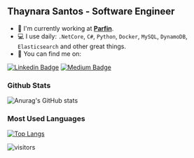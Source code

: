 ## Thaynara Santos - Software Engineer

- 🏦 I'm currently working at <a href="https://www.parfin.io/">**Parfin**</a>.
- 💻 I use daily: `.NetCore`, `C#`, `Python`, `Docker`, `MySQL`, `DynamoDB`, `Elasticsearch` and other great things.
- 🔎 You can find me on: 

[![Linkedin Badge](https://img.shields.io/badge/LinkedIn-%230077B5.svg?&style=flat-square&logo=linkedin&logoColor=30C7EB&color=071A2C&link=https://www.linkedin.com/in/thaynarasantos/?locale=en_US)](https://www.linkedin.com/in/thaynarasantos/?locale=en_US)
[![Medium Badge](https://img.shields.io/badge/Medium-%2312100E.svg?&style=flat-square&logo=medium&logoColor=30C7EB&color=071A2C&link=https://medium.com/@thaynaracsantos)](https://medium.com/@thaynaracsantos)

### Github Stats
![Anurag's GitHub stats](https://github-readme-stats.vercel.app/api?username=thaynaracsantos&count_private=true&show_icons=true&hide_title=true&theme=react)  

### Most Used Languages
[![Top Langs](https://github-readme-stats.vercel.app/api/top-langs/?username=thaynaracsantos&hide_title=true&theme=react&layout=compact&hide=html)](https://github.com/anuraghazra/github-readme-stats)

![visitors](https://komarev.com/ghpvc/?username=thaynaracsantos&color=30C7EB&style=flat-square)
